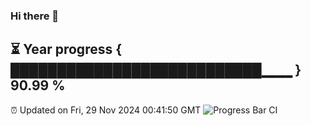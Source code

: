 ### Hi there 👋
⏳ Year progress { ███████████████████████████▁▁▁ } 90.99 %
---
⏰ Updated on Fri, 29 Nov 2024 00:41:50 GMT
![Progress Bar CI](https://github.com/Moyi321/Moyi321/workflows/Progress%20Bar%20CI/badge.svg)
